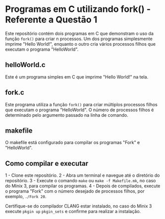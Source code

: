 # Programas em C utilizando fork() - Referente a Questão 1

Este repositório contém dois programas em C que demonstram o uso da função `fork()` para criar n processos. Um dos programas simplesmente imprime "Hello World!", enquanto o outro cria vários processos filhos que executam o programa "HelloWorld".

## helloWorld.c

Este é um programa simples em C que imprime "Hello World!" na tela.

## fork.c

Este programa utiliza a função `fork()` para criar múltiplos processos filhos que executam o programa "HelloWorld". O número de processos filhos é determinado pelo argumento passado na linha de comando.

## makefile

O makefile está configurado para compilar os programas "Fork" e "HelloWorld".

## Como compilar e executar

1 - Clone este repositório.
2 - Abra um terminal e navegue até o diretório do repositório.
3 - Execute o comando `make` ou `make -f Makefile.mk`, no caso do Minix 3, para compilar os programas.
4 - Depois de compilados, execute o programa "Fork" com o número desejado de processos filhos, por exemplo, `./Fork 20`.

Certifique-se do compilador CLANG estar instalado, no caso do Minix 3 execute `pkgin up` `pkgin_sets` e confirme para realizar a instalação.



